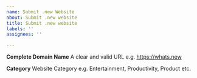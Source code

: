 ```yaml
---
name: Submit .new Website
about: Submit .new website
title: Submit .new website
labels: ''
assignees: ''

---
```


**Complete Domain Name**
A clear and valid URL e.g. https://whats.new

**Category**
Website Category e.g. Entertainment, Productivity, Product etc.
